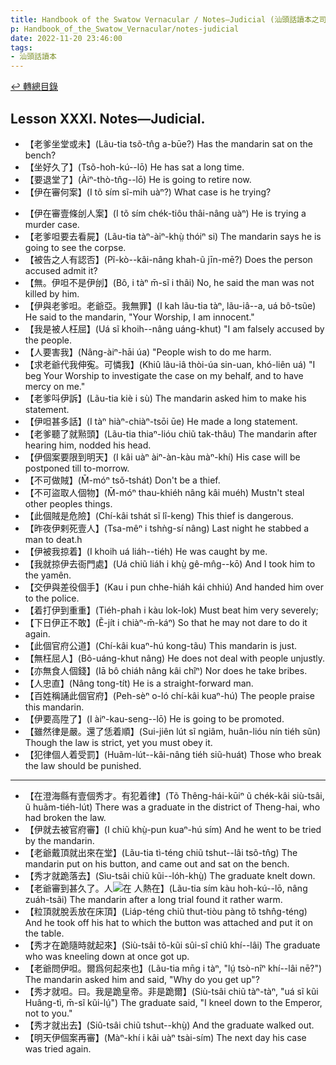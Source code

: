 ```yaml
---
title: Handbook of the Swatow Vernacular / Notes—Judicial (汕頭話讀本之司法(補))
p: Handbook_of_the_Swatow_Vernacular/notes-judicial
date: 2022-11-20 23:46:00
tags: 
- 汕頭話讀本
---
```


[↩️ 轉總目錄](/Handbook_of_the_Swatow_Vernacular)

## Lesson XXXI. Notes—Judicial.

* 【老爹坐堂或未】(Lãu-tia tsõ-tn̂g a-būe?) Has the mandarin sat on the bench?
* 【坐好久了】(Tsõ-hoh-kú--lō) He has sat a long time.
* 【要退堂了】(Àiⁿ-thò-tn̂g--lō) He is going to retire now.
* 【伊在審何案】(I tõ sím sĩ-mih uàⁿ?) What case is he trying?
<!--more-->
* 【伊在審壹條刣人案】(I tõ sím chék-tiôu thâi-nâng uàⁿ) He is trying a murder case.
* 【老爹呾要去看屍】(Lãu-tia tàⁿ-àiⁿ-khṳ̀ thóiⁿ si) The mandarin says he is going to see the corpse.
* 【被告之人有認否】(Pĩ-kò--kâi-nâng khah-ũ jīn-mē?) Does the person accused admit it?
* 【無。伊呾不是伊刣】(Bô, i tàⁿ m̄-sĩ i thâi) No, he said the man was not killed by him.
* 【伊與老爹呾。老爺亞。我無罪】(I kah lãu-tia tàⁿ, lãu-iâ--a, uá bô-tsũe) He said to the mandarin, "Your Worship, I am innocent."
* 【我是被人枉屈】(Uá sĩ khoih--nâng uáng-khut) "I am falsely accused by the people.
* 【人要害我】(Nâng-àiⁿ-hāi úa) "People wish to do me harm.
* 【求老爺代我伸寃。可憐我】(Khiû lãu-iâ thòi-úa sin-uan, khó-liên uá) "I beg Your Worship to investigate the case on my behalf, and to have mercy on me."
* 【老爹呌伊訴】(Lãu-tia kiè i sù) The mandarin asked him to make his statement.
* 【伊呾甚多話】(I tàⁿ hiàⁿ-chiàⁿ-tsōi ūe) He made a long statement.
* 【老爹聽了就㸃頭】(Lãu-tia thiaⁿ-lióu chiũ tak-thâu) The mandarin after hearing him, nodded his head.
* 【伊個案要限到明天】(I kâi uàⁿ àiⁿ-àn-kàu màⁿ-khí) His case will be postponed till to-morrow.
* 【不可做賊】(M̄-móⁿ tsǒ-tshát) Don't be a thief.
* 【不可盜取人個物】(M̄-móⁿ thau-khiéh nâng kâi muéh) Mustn't steal other peoples things.
* 【此個賊是危險】(Chí-kâi tshát sĩ lî-keng) This thief is dangerous.
* 【昨夜伊剌死壹人】(Tsa-mêⁿ i tshǹg-sí nâng) Last night he stabbed a man to deat.h
* 【伊被我掠着】(I khoih uá liáh--tiéh) He was caught by me.
* 【我就掠伊去衙門處】(Uá chiũ liáh i khṳ̀ gê-mn̂g--kō) And I took him to the yamên.
* 【交伊與差役個手】(Kau i pun chhe-hiáh kái chhiú) And handed him over to the police.
* 【着打伊到重重】(Tiéh-phah i kàu lok-lok) Must beat him very severely;
* 【下日伊正不敢】(Ẽ-jít i chiàⁿ-m̄-káⁿ) So that he may not dare to do it again.
* 【此個官府公道】(Chí-kâi kuaⁿ-hú kong-tãu) This mandarin is just.
* 【無枉屈人】(Bô-uáng-khut nâng) He does not deal with people unjustly.
* 【亦無食人個錢】(Iā bô chiáh nâng kâi chîⁿ) Nor does he take bribes.
* 【人忠直】(Nâng tong-tít) He is a straight-forward man.
* 【百姓稱誦此個官府】(Peh-sèⁿ o-ló chí-kâi kuaⁿ-hú) The people praise this mandarin.
* 【伊要高陞了】(I àiⁿ-kau-seng--lō) He is going to be promoted.
* 【雖然律是嚴。還了恁着順】(Sui-jiên lút sĩ ngiâm, huân-lióu nín tiéh sũn) Though the law is strict, yet you must obey it.
* 【犯律個人着受罰】(Huãm-lút--kâi-nâng tiéh siũ-huát) Those who break the law should be punished.

------

* 【在澄海縣有壹個秀才。有犯着律】(Tõ Thêng-hái-kūiⁿ ũ chék-kâi siù-tsâi, ũ huãm-tiéh-lút) There was a graduate in the district of Theng-hai, who had broken the law.
* 【伊就去被官府審】(I chiũ khṳ̀-pun kuaⁿ-hú sím) And he went to be tried by the mandarin.
* 【老爺戴頂就出來在堂】(Lãu-tia tì-téng chiũ tshut--lâi tsõ-tn̂g) The mandarin put on his button, and came out and sat on the bench.
* 【秀才就跪落去】(Sìu-tsâi chiũ kũi--lóh-khṳ̀) The graduate knelt down.
* 【老爺審到甚久了。人![](https://glyphwiki.org/glyph/u24360.50px.png)在 人熱在】(Lãu-tia sím kàu hoh-kú--lō, nâng zuáh-tsãi) The mandarin after a long trial found it rather warm.
* 【粒頂就脫丢放在床頂】(Liáp-téng chiũ thut-tiòu pàng tõ tshn̂g-téng) And he took off his hat to which the button was attached and put it on the table.
* 【秀才在跪隨時就起來】(Siù-tsâi tõ-kũi sûi-sî chiû khí--lâi) The graduate who was kneeling down at once got up.
* 【老爺問伊呾。爾爲何起來也】(Lãu-tia mn̄g i tàⁿ, "lṳ́ tsò-nîⁿ khí--lâi nē?") The mandarin asked him and said, "Why do you get up"?
* 【秀才就呾。曰。我是跪皇帝。非是跪爾】(Siù-tsâi chiũ tàⁿ-tàⁿ, "uá sĩ kũi Huâng-tì, m̄-sĩ kũi-lṳ́") The graduate said, "I kneel down to the Emperor, not to you."
* 【秀才就出去】(Siû-tsâi chiũ tshut--khṳ̀) And the graduate walked out.
* 【明天伊個案再審】(Màⁿ-khí i kâi uàⁿ tsài-sím) The next day his case was tried again.
